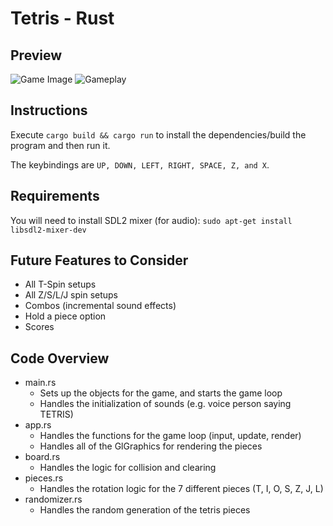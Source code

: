 # Tetris - Rust

## Preview
![Game Image](https://i.imgur.com/1MWAXAK.png)
![Gameplay](https://media.giphy.com/media/j52OZknhdrPQCievsn/giphy.gif)

## Instructions
Execute `cargo build && cargo run` to install the dependencies/build the program and then run it.

The keybindings are `UP, DOWN, LEFT, RIGHT, SPACE, Z, and X`.

## Requirements
You will need to install SDL2 mixer (for audio): `sudo apt-get install libsdl2-mixer-dev`

## Future Features to Consider
- All T-Spin setups
- All Z/S/L/J spin setups
- Combos (incremental sound effects)
- Hold a piece option
- Scores

## Code Overview
- main.rs
  - Sets up the objects for the game, and starts the game loop
  - Handles the initialization of sounds (e.g. voice person saying TETRIS)
- app.rs
  - Handles the functions for the game loop (input, update, render)
  - Handles all of the GlGraphics for rendering the pieces
- board.rs
  - Handles the logic for collision and clearing
- pieces.rs
  - Handles the rotation logic for the 7 different pieces (T, I, O, S, Z, J, L)
- randomizer.rs
  - Handles the random generation of the tetris pieces
